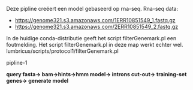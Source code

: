 

Deze pipline creëert een model gebaseerd op rna-seq.
Rna-seq data:

* <a> https://genome321.s3.amazonaws.com/1ERR10851549_1.fastq.gz  </a>
* <a>   https://genome321.s3.amazonaws.com/2ERR10851549_2.fastq.gz </a>



In de huidige conda-distributie geeft het script filterGenemark.pl 
een foutmelding. Het script filterGenemark.pl in deze map werkt echter wel.
    lumbricus/scripts/protocol1/filterGenemark.pl 
	
	
pipline-1  

<strong> query fasta-> bam->hints->hmm model-> introns cut-out-> training-set genes-> generate model	 </strong>
	